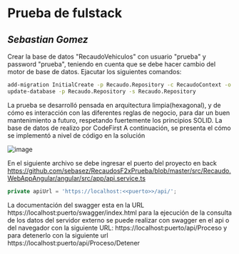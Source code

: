 # Prueba de fulstack
## _Sebastian Gomez_

Crear la base de datos "RecaudoVehiculos" con usuario "prueba" y password "prueba", teniendo en cuenta que se debe hacer cambio del motor de base de datos.
Ejacutar los siguientes comandos:
```sh
add-migration InitialCreate -p Recaudo.Repository -c RecaudoContext -o Migrations -s Recaudo.Repository
update-database -p Recaudo.Repository -s Recaudo.Repository
```
La prueba se desarrolló pensada en arquitectura limpia(hexagonal), y de cómo es interacción con las diferentes reglas de negocio, para dar un buen mantenimiento a futuro, respetando fuertemente los principios SOLID. La base de datos de realizo por CodeFirst
A continuación, se presenta el cómo se implementó a nivel de código en la solución

![image](https://user-images.githubusercontent.com/4923760/227661712-7a86906d-7121-4377-9f5d-d0d4c8eb96ba.png)

En el siguiente archivo se debe ingresar el puerto del proyecto en back https://github.com/sebasez/RecaudosF2xPrueba/blob/master/src/Recaudo.WebAppAngular/angular/src/app/api.service.ts
```ts 
private apiUrl = 'https://localhost:<<puerto>>/api/';
```
La documentación del swagger esta en la URL https://localhost:puerto/swagger/index.html
para la ejecución de la consulta de los datos del servidor externo se puede realizar con swagger en el api o del navegador con la siguiente URL:
https://localhost:puerto/api/Proceso
y para detenerlo con la siguiente url
https://localhost:puerto/api/Proceso/Detener
